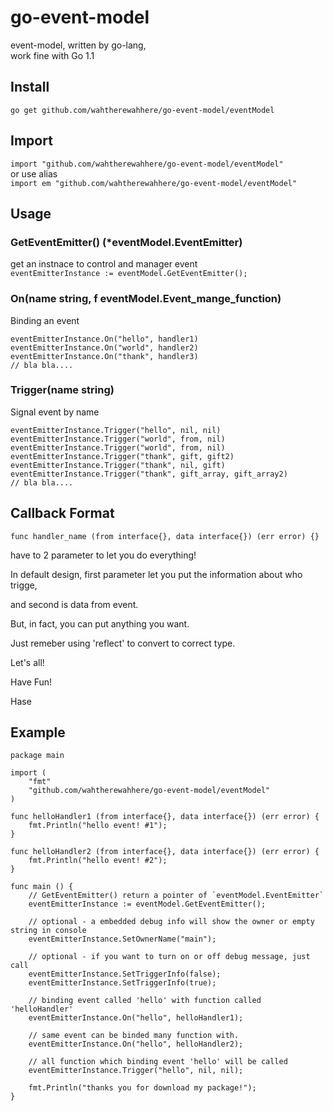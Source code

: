 go-event-model
================

event-model, written by go-lang,   
work fine with Go 1.1 

## Install

`go get github.com/wahtherewahhere/go-event-model/eventModel`

## Import

`import "github.com/wahtherewahhere/go-event-model/eventModel" `  
or use alias  
`import em "github.com/wahtherewahhere/go-event-model/eventModel"`  

## Usage

### GetEventEmitter() (*eventModel.EventEmitter)
get an instnace to control and manager event  
`eventEmitterInstance := eventModel.GetEventEmitter();`

### On(name string, f eventModel.Event_mange_function)
Binding an event

    eventEmitterInstance.On("hello", handler1)
    eventEmitterInstance.On("world", handler2)
    eventEmitterInstance.On("thank", handler3)
    // bla bla....
    
### Trigger(name string)
Signal event by name  

    eventEmitterInstance.Trigger("hello", nil, nil)
    eventEmitterInstance.Trigger("world", from, nil)
    eventEmitterInstance.Trigger("world", from, nil)
    eventEmitterInstance.Trigger("thank", gift, gift2)
    eventEmitterInstance.Trigger("thank", nil, gift)
    eventEmitterInstance.Trigger("thank", gift_array, gift_array2)
    // bla bla....

## Callback Format

`func handler_name (from interface{}, data interface{}) (err error) {}`

have to 2 parameter to let you do everything!

In default design, first parameter let you put the information about who trigge, 

and second is data from event.

But, in fact, you can put anything you want.

Just remeber using 'reflect' to convert to correct type.

Let's all!

Have Fun!

Hase

## Example

    package main
    
    import (
        "fmt"
        "github.com/wahtherewahhere/go-event-model/eventModel"
    )
    
    func helloHandler1 (from interface{}, data interface{}) (err error) {
        fmt.Println("hello event! #1");
    }
    
    func helloHandler2 (from interface{}, data interface{}) (err error) {
        fmt.Println("hello event! #2");
    }
    
    func main () {
        // GetEventEmitter() return a pointer of `eventModel.EventEmitter`
        eventEmitterInstance := eventModel.GetEventEmitter();
        
        // optional - a embedded debug info will show the owner or empty string in console
        eventEmitterInstance.SetOwnerName("main");
        
        // optional - if you want to turn on or off debug message, just call
        eventEmitterInstance.SetTriggerInfo(false);
        eventEmitterInstance.SetTriggerInfo(true);
        
        // binding event called 'hello' with function called 'helloHandler'
        eventEmitterInstance.On("hello", helloHandler1);
        
        // same event can be binded many function with.
        eventEmitterInstance.On("hello", helloHandler2);
        
        // all function which binding event 'hello' will be called
        eventEmitterInstance.Trigger("hello", nil, nil);
        
        fmt.Println("thanks you for download my package!");
    }
    
    
